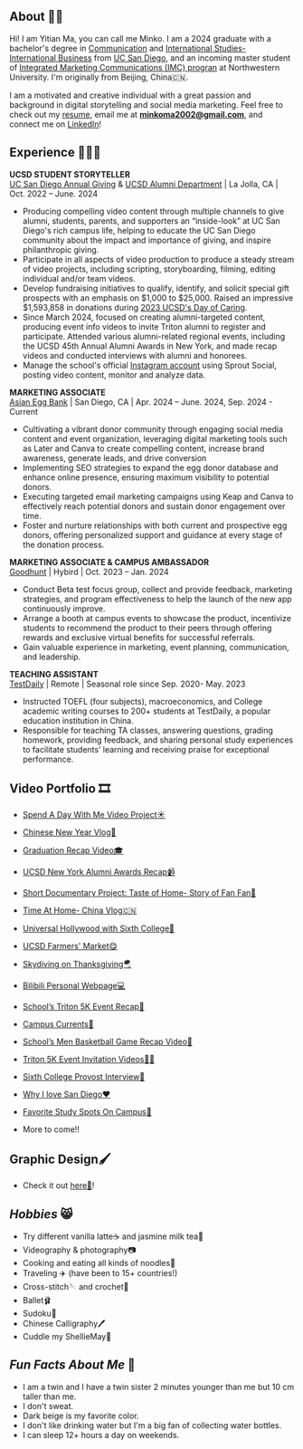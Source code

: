 ## About 👋🏼
Hi! I am Yitian Ma, you can call me Minko. I am a 2024 graduate with a bachelor's degree in [Communication](https://communication.ucsd.edu/) and [International Studies- International Business](https://isp.ucsd.edu/) from [UC San Diego](https://ucsd.edu/), and an incoming master student of [Integrated Marketing Communications (IMC) progran](https://www.medill.northwestern.edu/imc/full-time/) at Northwestern University. I'm originally from Beijing, China🇨🇳.

I am a motivated and creative individual with a great passion and background in digital storytelling and social media marketing. Feel free to check out my [resume](https://minkoma.github.io/minkoma.io/assets/IMC_Resume.pdf), email me at **minkoma2002@gmail.com**, and connect me on [LinkedIn](https://www.linkedin.com/in/minko-m-281519255/)!

## Experience 💁🏻‍♀️
**UCSD STUDENT STORYTELLER** <br>
[UC San Diego Annual Giving](https://giving.ucsd.edu/) & [UCSD Alumni Department](https://alumni.ucsd.edu/) | La Jolla, CA | Oct. 2022 – June. 2024
* Producing compelling video content through multiple channels to give alumni, students, parents, and supporters an “inside-look” at UC San Diego's rich campus life, helping to educate the UC San Diego community about the impact and importance of giving, and inspire philanthropic giving.
* Participate in all aspects of video production to produce a steady stream of video projects, including scripting, storyboarding, filming, editing individual and/or team videos.
* Develop fundraising initiatives to qualify, identify, and solicit special gift prospects with an emphasis on $1,000 to $25,000. Raised an impressive $1,593,858 in donations during [2023 UCSD's Day of Caring](https://ucare.ucsd.edu/pages/home-2308).
* Since March 2024, focused on creating alumni-targeted content, producing event info videos to invite Triton alumni to register and participate. Attended various alumni-related regional events, including the UCSD 45th Annual Alumni Awards in New York, and made recap videos and conducted interviews with alumni and honorees.
* Manage the school's official [Instagram account](https://www.instagram.com/ucsdstorytellers) using Sprout Social, posting video content, monitor and analyze data.

**MARKETING ASSOCIATE**<br>
[Asian Egg Bank](https://www.asianeggbank.com/) | San Diego, CA | Apr. 2024 – June. 2024, Sep. 2024 - Current
* Cultivating a vibrant donor community through engaging social media content and event organization, leveraging digital marketing tools such as Later and Canva to create compelling content, increase brand awareness, generate leads, and drive conversion
* Implementing SEO strategies to expand the egg donor database and enhance online presence, ensuring maximum visibility to potential donors.
* Executing targeted email marketing campaigns using Keap and Canva to effectively reach potential donors and sustain donor engagement over time.
* Foster and nurture relationships with both current and prospective egg donors, offering personalized support and guidance at every stage of the donation process.

**MARKETING ASSOCIATE & CAMPUS AMBASSADOR**<br>
[Goodhunt](https://www.goodhunt.com/gh-page/home#about) | Hybird | Oct. 2023 – Jan. 2024
* Conduct Beta test focus group, collect and provide feedback, marketing strategies, and program effectiveness to help the launch of the new app continuously improve.
* Arrange a booth at campus events to showcase the product, incentivize students to recommend the product to their peers through offering rewards and exclusive virtual benefits for successful referrals.
* Gain valuable experience in marketing, event planning, communication, and leadership.

**TEACHING ASSISTANT**<br>
[TestDaily](https://www.testdaily.cn/) | Remote | Seasonal role since Sep. 2020- May. 2023
* Instructed TOEFL (four subjects), macroeconomics, and College academic writing courses to 200+ students at TestDaily, a popular education institution in China.
* Responsible for teaching TA classes, answering questions, grading homework, providing feedback, and sharing personal study experiences to facilitate students’ learning and receiving praise for exceptional performance.

## **Video Portfolio** 🎞️

* [Spend A Day With Me Video Project☀️](https://youtu.be/q2FydPe0dEs?si=Hiq64SotP45n8kg3)

* [Chinese New Year Vlog🥳](https://www.instagram.com/p/CnxFVnZJ-c2/)

* [Graduation Recap Video🎓](https://drive.google.com/file/d/1-7BBD84FGpq1QqEipjc3NewutDOL_z6-/view?usp=sharing)

* [UCSD New York Alumni Awards Recap📹](https://www.instagram.com/p/C5o5H6OPJcL/)

* [Short Documentary Project: Taste of Home- Story of Fan Fan🍜](https://drive.google.com/file/d/1fqWAGMzZHsRLnFVDzHd3WNh04QCnRGBP/view?usp=sharing)

* [Time At Home- China Vlog🇨🇳](https://www.instagram.com/p/Czt-H4xPql_/)

* [Universal Hollywood with Sixth College🎢](https://www.instagram.com/p/C7hfQv7Pga-/)

* [UCSD Farmers' Market😋](https://www.instagram.com/p/C5RECJtOtdj/)

* [Skydiving on Thanksgiving🪂](https://www.instagram.com/p/C1C-v7sPo2n/)

* [Bilibili Personal Webpage💻](https://space.bilibili.com/27967565?spm_id_from=333.999.0.0)

* [School’s Triton 5K Event Recap🏃](https://www.instagram.com/p/CyyrS56P3Up/)

* [Campus Currents🎤](https://www.instagram.com/p/C7FA0LAPYn7/)

* [School’s Men Basketball Game Recap Video🏀](https://www.instagram.com/p/Cqt1l_DJgZ7/)

* [Triton 5K Event Invitation Videos🙌🏻](https://www.instagram.com/p/CylwhxduHmM/)

* [Sixth College Provost Interview🎤](https://www.youtube.com/watch?v=qGBwtQJhGSU&t=18s)

* [Why I love San Diego❤️](https://www.instagram.com/p/Co8DVJmDtAN/)

* [Favorite Study Spots On Campus🏫](https://www.instagram.com/p/Cn7oQQUD6-c/)

* More to come!!

## **Graphic Design🖌️** 
* Check it out [here🤗](https://minkoma.github.io/minkoma.io/assets/Design.pdf)!

## *Hobbies* 😸
* Try different vanilla latte☕️ and jasmine milk tea🧋
* Videography & photography📷
* Cooking and eating all kinds of noodles🍜
* Traveling ✈️ (have been to 15+ countries!)
* Cross-stitch🪡 and crochet🧶
* Ballet🩰
* Sudoku🔢
* Chinese Calligraphy🖊️
* Cuddle my ShellieMay🧸

## *Fun Facts About Me* 🤫
* I am a twin and I have a twin sister 2 minutes younger than me but 10 cm taller than me.
* I don't sweat.
* Dark beige is my favorite color.
* I don't like drinking water but I'm a big fan of collecting water bottles.
* I can sleep 12+ hours a day on weekends.